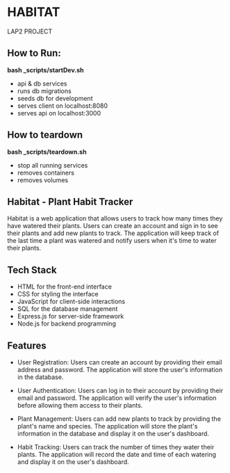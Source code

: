 # HABITAT
LAP2 PROJECT 

## How to Run:
**bash _scripts/startDev.sh**
- api & db services
- runs db migrations
- seeds db for development
- serves client on localhost:8080
- serves api on localhost:3000

## How to teardown
**bash _scripts/teardown.sh**
- stop all running services
- removes containers
- removes volumes

## Habitat - Plant Habit Tracker
Habitat is a web application that allows users to track how many times they have watered their plants. Users can create an account and sign in to see their plants and add new plants to track. The application will keep track of the last time a plant was watered and notify users when it's time to water their plants.

## Tech Stack
* HTML for the front-end interface
* CSS for styling the interface
* JavaScript for client-side interactions
* SQL for the database management
* Express.js for server-side framework
* Node.js for backend programming

## Features
* User Registration: Users can create an account by providing their email address and password. The application will store the user's information in the database.

* User Authentication: Users can log in to their account by providing their email and password. The application will verify the user's information before allowing them access to their plants.

* Plant Management: Users can add new plants to track by providing the plant's name and species. The application will store the plant's information in the database and display it on the user's dashboard.

* Habit Tracking: Users can track the number of times they water their plants. The application will record the date and time of each watering and display it on the user's dashboard.

